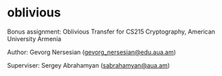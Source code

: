 # oblivious
Bonus assignment: Oblivious Transfer for CS215 Cryptography, American University Armenia

Author: Gevorg Nersesian (gevorg_nersesian@edu.aua.am)

Superviser: Sergey Abrahamyan (sabrahamyan@aua.am)
